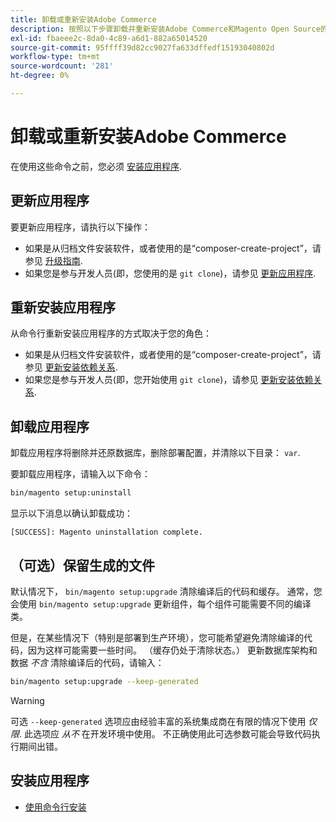```yaml
---
title: 卸载或重新安装Adobe Commerce
description: 按照以下步骤卸载并重新安装Adobe Commerce和Magento Open Source的内部安装。
exl-id: fbaeee2c-8da0-4c89-a6d1-882a65014520
source-git-commit: 95ffff39d82cc9027fa633dffedf15193040802d
workflow-type: tm+mt
source-wordcount: '281'
ht-degree: 0%

---
```


# 卸载或重新安装Adobe Commerce

在使用这些命令之前，您必须 [安装应用程序](../tutorials/install.md).

## 更新应用程序

要更新应用程序，请执行以下操作：

* 如果是从归档文件安装软件，或者使用的是“composer-create-project”，请参见 [升级指南](../../upgrade/overview.md).
* 如果您是参与开发人员(即，您使用的是 `git clone`)，请参见 [更新应用程序](../../upgrade/developer/git-installs.md).

## 重新安装应用程序

从命令行重新安装应用程序的方式取决于您的角色：

* 如果是从归档文件安装软件，或者使用的是“composer-create-project”，请参见 [更新安装依赖关系](https://developer.adobe.com/commerce/contributor/guides/install/update-dependencies/).
* 如果您是参与开发人员(即，您开始使用 `git clone`)，请参见 [更新安装依赖关系](https://developer.adobe.com/commerce/contributor/guides/install/update-dependencies/).

## 卸载应用程序

卸载应用程序将删除并还原数据库，删除部署配置，并清除以下目录： `var`.

要卸载应用程序，请输入以下命令：

```bash
bin/magento setup:uninstall
```

显示以下消息以确认卸载成功：

```terminal
[SUCCESS]: Magento uninstallation complete.
```

## （可选）保留生成的文件

默认情况下， `bin/magento setup:upgrade` 清除编译后的代码和缓存。 通常，您会使用 `bin/magento setup:upgrade` 更新组件，每个组件可能需要不同的编译类。

但是，在某些情况下（特别是部署到生产环境），您可能希望避免清除编译的代码，因为这样可能需要一些时间。 （缓存仍处于清除状态。） 更新数据库架构和数据 *不含* 清除编译后的代码，请输入：

```bash
bin/magento setup:upgrade --keep-generated
```

>[!WARNING]
>
>可选 `--keep-generated` 选项应由经验丰富的系统集成商在有限的情况下使用 *仅限*. 此选项应 *从不* 在开发环境中使用。 不正确使用此可选参数可能会导致代码执行期间出错。

## 安装应用程序

* [使用命令行安装](../advanced.md)
